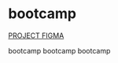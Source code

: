 # bootcamp

[PROJECT FIGMA](https://www.figma.com/design/OeVDM3CK00EvbLB3jIUkPH/Bootcamp-FA23---UIUC-Free-Food?node-id=0-1&t=N0d7P8H7MLnauiNT-1)

bootcamp bootcamp bootcamp

